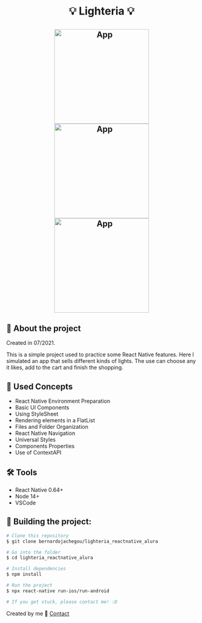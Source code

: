 <h1 align="center">
💡 Lighteria 💡
</h1>

<h2 align="center">
  <img alt="App" width="250px" src="https://user-images.githubusercontent.com/47263354/124984529-b625e480-e00f-11eb-9f80-196bd5b949ff.png"/>
  <img alt="App" width="250px" src="https://user-images.githubusercontent.com/47263354/124984608-cf2e9580-e00f-11eb-8602-8dcafb0d9067.png"/>
  <img alt="App" width="250px" src="https://user-images.githubusercontent.com/47263354/124983989-0fd9df00-e00f-11eb-9a61-843eb189e3c0.png"/>
</h2>

## 📱 About the project
<p>
Created in 07/2021.
</p>

<p> 
This is a simple project used to practice some React Native features. Here I simulated an app that sells different kinds of lights. 
The use can choose any it likes, add to the cart and finish the shopping.
 </p>



## 🎯 Used Concepts
<ul>
<li>React Native Environment Preparation</li>
<li>Basic UI Components</li>
<li>Using StyleSheet</li>
<li>Rendering elements in a FlatList</li>
<li>Files and Folder Organization</li>
<li>React Native Navigation</li>
<li>Universal Styles</li>
<li>Components Properties</li>
<li>Use of ContextAPI</li>
</ul>


## 🛠 Tools
<ul>
  <li>React Native 0.64+</li>
  <li>Node 14+</li>
  <li>VSCode</li>
</ul>

## 🔌 Building the project:

```bash
# Clone this repository
$ git clone bernardojachegou/lighteria_reactnative_alura

# Go into the folder
$ cd lighteria_reactnative_alura

# Install dependencies
$ npm install

# Run the project
$ npx react-native run-ios/run-android

# If you get stuck, please contact me! :D
```

Created by me :wave: [Contact](https://www.linkedin.com/in/bernardojachegou/)
